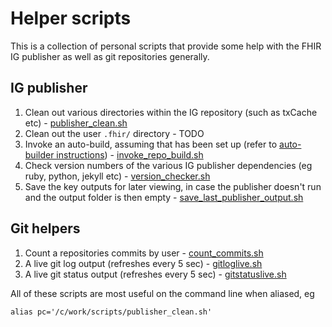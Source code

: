 # Helper scripts
This is a collection of personal scripts that provide some help with the FHIR IG publisher as well as git repositories generally.

## IG publisher
1. Clean out various directories within the IG repository (such as txCache etc) - [publisher_clean.sh](publisher_clean.sh)
2. Clean out the user `.fhir/` directory - TODO
3. Invoke an auto-build, assuming that has been set up (refer to [auto-builder instructions](https://github.com/hl7-fhir/auto-ig-builder)) - [invoke_repo_build.sh](invoke_repo_build.sh)
4. Check version numbers of the various IG publisher dependencies (eg ruby, python, jekyll etc) - [version_checker.sh](version_checker.sh)
5. Save the key outputs for later viewing, in case the publisher doesn't run and the output folder is then empty - [save_last_publisher_output.sh](save_last_publisher_output.sh)

## Git helpers
1. Count a repositories commits by user - [count_commits.sh](count_commits.sh)
2. A live git log output (refreshes every 5 sec) - [gitloglive.sh](gitloglive.sh)
3. A live git status output (refreshes every 5 sec) - [gitstatuslive.sh](gitstatuslive.sh)

All of these scripts are most useful on the command line when aliased, eg
```
alias pc='/c/work/scripts/publisher_clean.sh'
```
